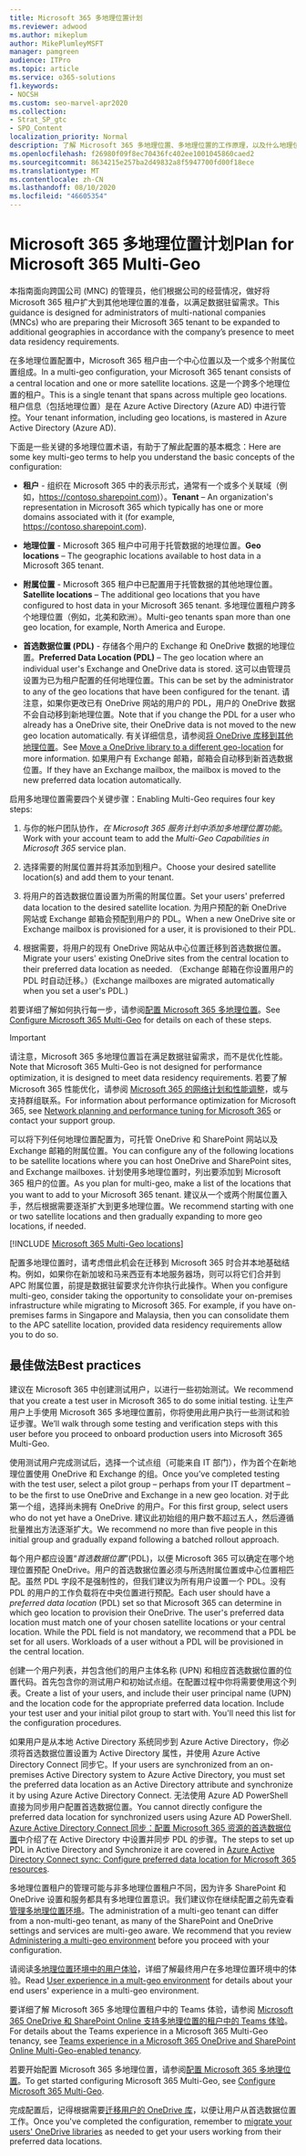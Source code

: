 ```yaml
---
title: Microsoft 365 多地理位置计划
ms.reviewer: adwood
ms.author: mikeplum
author: MikePlumleyMSFT
manager: pamgreen
audience: ITPro
ms.topic: article
ms.service: o365-solutions
f1.keywords:
- NOCSH
ms.custom: seo-marvel-apr2020
ms.collection:
- Strat_SP_gtc
- SPO_Content
localization_priority: Normal
description: 了解 Microsoft 365 多地理位置、多地理位置的工作原理，以及什么地理位置可用于数据存储。
ms.openlocfilehash: f26980f09f8ec70436fc402ee1001045860caed2
ms.sourcegitcommit: 8634215e257ba2d49832a8f5947700fd00f18ece
ms.translationtype: MT
ms.contentlocale: zh-CN
ms.lasthandoff: 08/10/2020
ms.locfileid: "46605354"
---
```

# <a name="plan-for-microsoft-365-multi-geo"></a><span data-ttu-id="a1c5a-103">Microsoft 365 多地理位置计划</span><span class="sxs-lookup"><span data-stu-id="a1c5a-103">Plan for Microsoft 365 Multi-Geo</span></span>

<span data-ttu-id="a1c5a-104">本指南面向跨国公司 (MNC) 的管理员，他们根据公司的经营情况，做好将 Microsoft 365 租户扩大到其他地理位置的准备，以满足数据驻留需求。</span><span class="sxs-lookup"><span data-stu-id="a1c5a-104">This guidance is designed for administrators of multi-national companies (MNCs) who are preparing their Microsoft 365 tenant to be expanded to additional geographies in accordance with the company’s presence to meet data residency requirements.</span></span>

<span data-ttu-id="a1c5a-105">在多地理位置配置中，Microsoft 365 租户由一个中心位置以及一个或多个附属位置组成。</span><span class="sxs-lookup"><span data-stu-id="a1c5a-105">In a multi-geo configuration, your Microsoft 365 tenant consists of a central location and one or more satellite locations.</span></span> <span data-ttu-id="a1c5a-106">这是一个跨多个地理位置的租户。</span><span class="sxs-lookup"><span data-stu-id="a1c5a-106">This is a single tenant that spans across multiple geo locations.</span></span> <span data-ttu-id="a1c5a-107">租户信息（包括地理位置）是在 Azure Active Directory (Azure AD) 中进行管控。</span><span class="sxs-lookup"><span data-stu-id="a1c5a-107">Your tenant information, including geo locations, is mastered in Azure Active Directory (Azure AD).</span></span>

<span data-ttu-id="a1c5a-108">下面是一些关键的多地理位置术语，有助于了解此配置的基本概念：</span><span class="sxs-lookup"><span data-stu-id="a1c5a-108">Here are some key multi-geo terms to help you understand the basic concepts of the configuration:</span></span>

-   <span data-ttu-id="a1c5a-109">**租户** - 组织在 Microsoft 365 中的表示形式，通常有一个或多个关联域（例如，https://contoso.sharepoint.com)）。</span><span class="sxs-lookup"><span data-stu-id="a1c5a-109">**Tenant** – An organization's representation in Microsoft 365 which typically has one or more domains associated with it (for example, https://contoso.sharepoint.com).</span></span> 

-   <span data-ttu-id="a1c5a-110">**地理位置** - Microsoft 365 租户中可用于托管数据的地理位置。</span><span class="sxs-lookup"><span data-stu-id="a1c5a-110">**Geo locations** – The geographic locations available to host data in a Microsoft 365 tenant.</span></span>

-   <span data-ttu-id="a1c5a-111">**附属位置** - Microsoft 365 租户中已配置用于托管数据的其他地理位置。</span><span class="sxs-lookup"><span data-stu-id="a1c5a-111">**Satellite locations** – The additional geo locations that you have configured to host data in your Microsoft 365 tenant.</span></span> <span data-ttu-id="a1c5a-112">多地理位置租户跨多个地理位置（例如，北美和欧洲）。</span><span class="sxs-lookup"><span data-stu-id="a1c5a-112">Multi-geo tenants span more than one geo location, for example, North America and Europe.</span></span>

-   <span data-ttu-id="a1c5a-113">**首选数据位置 (PDL)** - 存储各个用户的 Exchange 和 OneDrive 数据的地理位置。</span><span class="sxs-lookup"><span data-stu-id="a1c5a-113">**Preferred Data Location (PDL)** – The geo location where an individual user's Exchange and OneDrive data is stored.</span></span> <span data-ttu-id="a1c5a-114">这可以由管理员设置为已为租户配置的任何地理位置。</span><span class="sxs-lookup"><span data-stu-id="a1c5a-114">This can be set by the administrator to any of the geo locations that have been configured for the tenant.</span></span> <span data-ttu-id="a1c5a-115">请注意，如果你更改已有 OneDrive 网站的用户的 PDL，用户的 OneDrive 数据不会自动移到新地理位置。</span><span class="sxs-lookup"><span data-stu-id="a1c5a-115">Note that if you change the PDL for a user who already has a OneDrive site, their OneDrive data is not moved to the new geo location automatically.</span></span> <span data-ttu-id="a1c5a-116">有关详细信息，请参阅[将 OneDrive 库移到其他地理位置](move-onedrive-between-geo-locations.md)。</span><span class="sxs-lookup"><span data-stu-id="a1c5a-116">See [Move a OneDrive library to a different geo-location](move-onedrive-between-geo-locations.md) for more information.</span></span> <span data-ttu-id="a1c5a-117">如果用户有 Exchange 邮箱，邮箱会自动移到新首选数据位置。</span><span class="sxs-lookup"><span data-stu-id="a1c5a-117">If they have an Exchange mailbox, the mailbox is moved to the new preferred data location automatically.</span></span>

<span data-ttu-id="a1c5a-118">启用多地理位置需要四个关键步骤：</span><span class="sxs-lookup"><span data-stu-id="a1c5a-118">Enabling Multi-Geo requires four key steps:</span></span>

1.  <span data-ttu-id="a1c5a-119">与你的帐户团队协作，_在 Microsoft 365 服务计划中添加多地理位置功能_。</span><span class="sxs-lookup"><span data-stu-id="a1c5a-119">Work with your account team to add the _Multi-Geo Capabilities in Microsoft 365_ service plan.</span></span>

2.  <span data-ttu-id="a1c5a-120">选择需要的附属位置并将其添加到租户。</span><span class="sxs-lookup"><span data-stu-id="a1c5a-120">Choose your desired satellite location(s) and add them to your tenant.</span></span>

3.  <span data-ttu-id="a1c5a-121">将用户的首选数据位置设置为所需的附属位置。</span><span class="sxs-lookup"><span data-stu-id="a1c5a-121">Set your users' preferred data location to the desired satellite location.</span></span> <span data-ttu-id="a1c5a-122">为用户预配的新 OneDrive 网站或 Exchange 邮箱会预配到用户的 PDL。</span><span class="sxs-lookup"><span data-stu-id="a1c5a-122">When a new OneDrive site or Exchange mailbox is provisioned for a user, it is provisioned to their PDL.</span></span>

4.  <span data-ttu-id="a1c5a-123">根据需要，将用户的现有 OneDrive 网站从中心位置迁移到首选数据位置。</span><span class="sxs-lookup"><span data-stu-id="a1c5a-123">Migrate your users' existing OneDrive sites from the central location to their preferred data location as needed.</span></span> <span data-ttu-id="a1c5a-124">（Exchange 邮箱在你设置用户的 PDL 时自动迁移。）</span><span class="sxs-lookup"><span data-stu-id="a1c5a-124">(Exchange mailboxes are migrated automatically when you set a user's PDL.)</span></span>

<span data-ttu-id="a1c5a-125">若要详细了解如何执行每一步，请参阅[配置 Microsoft 365 多地理位置](multi-geo-tenant-configuration.md)。</span><span class="sxs-lookup"><span data-stu-id="a1c5a-125">See [Configure Microsoft 365 Multi-Geo](multi-geo-tenant-configuration.md) for details on each of these steps.</span></span>

> [!IMPORTANT]
> <span data-ttu-id="a1c5a-126">请注意，Microsoft 365 多地理位置旨在满足数据驻留需求，而不是优化性能。</span><span class="sxs-lookup"><span data-stu-id="a1c5a-126">Note that Microsoft 365 Multi-Geo is not designed for performance optimization, it is designed to meet data residency requirements.</span></span> <span data-ttu-id="a1c5a-127">若要了解 Microsoft 365 性能优化，请参阅 [Microsoft 365 的网络计划和性能调整](https://support.office.com/article/e5f1228c-da3c-4654-bf16-d163daee8848)，或与支持群组联系。</span><span class="sxs-lookup"><span data-stu-id="a1c5a-127">For information about performance optimization for Microsoft 365, see [Network planning and performance tuning for Microsoft 365](https://support.office.com/article/e5f1228c-da3c-4654-bf16-d163daee8848) or contact your support group.</span></span>

<span data-ttu-id="a1c5a-128">可以将下列任何地理位置配置为，可托管 OneDrive 和 SharePoint 网站以及 Exchange 邮箱的附属位置。</span><span class="sxs-lookup"><span data-stu-id="a1c5a-128">You can configure any of the following locations to be satellite locations where you can host OneDrive and SharePoint sites, and Exchange mailboxes.</span></span> <span data-ttu-id="a1c5a-129">计划使用多地理位置时，列出要添加到 Microsoft 365 租户的位置。</span><span class="sxs-lookup"><span data-stu-id="a1c5a-129">As you plan for multi-geo, make a list of the locations that you want to add to your Microsoft 365 tenant.</span></span> <span data-ttu-id="a1c5a-130">建议从一个或两个附属位置入手，然后根据需要逐渐扩大到更多地理位置。</span><span class="sxs-lookup"><span data-stu-id="a1c5a-130">We recommend starting with one or two satellite locations and then gradually expanding to more geo locations, if needed.</span></span>

[!INCLUDE [Microsoft 365 Multi-Geo locations](includes/office-365-multi-geo-locations.md)]

<span data-ttu-id="a1c5a-p108">配置多地理位置时，请考虑借此机会在迁移到 Microsoft 365 时合并本地基础结构。例如，如果你在新加坡和马来西亚有本地服务器场，则可以将它们合并到 APC 附属位置，前提是数据驻留要求允许你执行此操作。</span><span class="sxs-lookup"><span data-stu-id="a1c5a-p108">When you configure multi-geo, consider taking the opportunity to consolidate your on-premises infrastructure while migrating to Microsoft 365. For example, if you have on-premises farms in Singapore and Malaysia, then you can consolidate them to the APC satellite location, provided data residency requirements allow you to do so.</span></span>

## <a name="best-practices"></a><span data-ttu-id="a1c5a-133">最佳做法</span><span class="sxs-lookup"><span data-stu-id="a1c5a-133">Best practices</span></span>

<span data-ttu-id="a1c5a-134">建议在 Microsoft 365 中创建测试用户，以进行一些初始测试。</span><span class="sxs-lookup"><span data-stu-id="a1c5a-134">We recommend that you create a test user in Microsoft 365 to do some initial testing.</span></span> <span data-ttu-id="a1c5a-135">让生产用户上手使用 Microsoft 365 多地理位置前，你将使用此用户执行一些测试和验证步骤。</span><span class="sxs-lookup"><span data-stu-id="a1c5a-135">We’ll walk through some testing and verification steps with this user before you proceed to onboard production users into Microsoft 365 Multi-Geo.</span></span>

<span data-ttu-id="a1c5a-136">使用测试用户完成测试后，选择一个试点组（可能来自 IT 部门），作为首个在新地理位置使用 OneDrive 和 Exchange 的组。</span><span class="sxs-lookup"><span data-stu-id="a1c5a-136">Once you’ve completed testing with the test user, select a pilot group – perhaps from your IT department – to be the first to use OneDrive and Exchange in a new geo location.</span></span> <span data-ttu-id="a1c5a-137">对于此第一个组，选择尚未拥有 OneDrive 的用户。</span><span class="sxs-lookup"><span data-stu-id="a1c5a-137">For this first group, select users who do not yet have a OneDrive.</span></span> <span data-ttu-id="a1c5a-138">建议此初始组的用户数不超过五人，然后遵循批量推出方法逐渐扩大。</span><span class="sxs-lookup"><span data-stu-id="a1c5a-138">We recommend no more than five people in this initial group and gradually expand following a batched rollout approach.</span></span>

<span data-ttu-id="a1c5a-p111">每个用户都应设置“*首选数据位置*”(PDL)，以便 Microsoft 365 可以确定在哪个地理位置预配 OneDrive。用户的首选数据位置必须与所选附属位置或中心位置相匹配。虽然 PDL 字段不是强制性的，但我们建议为所有用户设置一个 PDL。没有 PDL 的用户的工作负载将在中央位置进行预配。</span><span class="sxs-lookup"><span data-stu-id="a1c5a-p111">Each user should have a *preferred data location* (PDL) set so that Microsoft 365 can determine in which geo location to provision their OneDrive. The user's preferred data location must match one of your chosen satellite locations or your central location. While the PDL field is not mandatory, we recommend that a PDL be set for all users. Workloads of a user without a PDL will be provisioned in the central location.</span></span>

<span data-ttu-id="a1c5a-p112">创建一个用户列表，并包含他们的用户主体名称 (UPN) 和相应首选数据位置的位置代码。首先包含你的测试用户和初始试点组。在配置过程中你将需要使用这个列表。</span><span class="sxs-lookup"><span data-stu-id="a1c5a-p112">Create a list of your users, and include their user principal name (UPN) and the location code for the appropriate preferred data location. Include your test user and your initial pilot group to start with. You'll need this list for the configuration procedures.</span></span>

<span data-ttu-id="a1c5a-146">如果用户是从本地 Active Directory 系统同步到 Azure Active Directory，你必须将首选数据位置设置为 Active Directory 属性，并使用 Azure Active Directory Connect 同步它。</span><span class="sxs-lookup"><span data-stu-id="a1c5a-146">If your users are synchronized from an on-premises Active Directory system to Azure Active Directory, you must set the preferred data location as an Active Directory attribute and synchronize it by using Azure Active Directory Connect.</span></span> <span data-ttu-id="a1c5a-147">无法使用 Azure AD PowerShell 直接为同步用户配置首选数据位置。</span><span class="sxs-lookup"><span data-stu-id="a1c5a-147">You cannot directly configure the preferred data location for synchronized users using Azure AD PowerShell.</span></span> <span data-ttu-id="a1c5a-148">[Azure Active Directory Connect 同步：配置 Microsoft 365 资源的首选数据位置](https://docs.microsoft.com/azure/active-directory/connect/active-directory-aadconnectsync-feature-preferreddatalocation)中介绍了在 Active Directory 中设置并同步 PDL 的步骤。</span><span class="sxs-lookup"><span data-stu-id="a1c5a-148">The steps to set up PDL in Active Directory and Synchronize it are covered in [Azure Active Directory Connect sync: Configure preferred data location for Microsoft 365 resources](https://docs.microsoft.com/azure/active-directory/connect/active-directory-aadconnectsync-feature-preferreddatalocation).</span></span>

<span data-ttu-id="a1c5a-p114">多地理位置租户的管理可能与非多地理位置租户不同，因为许多 SharePoint 和 OneDrive 设置和服务都具有多地理位置意识。我们建议你在继续配置之前先查看[管理多地理位置环境](administering-a-multi-geo-environment.md)。</span><span class="sxs-lookup"><span data-stu-id="a1c5a-p114">The administration of a multi-geo tenant can differ from a non-multi-geo tenant, as many of the SharePoint and OneDrive settings and services are multi-geo aware. We recommend that you review [Administering a multi-geo environment](administering-a-multi-geo-environment.md) before you proceed with your configuration.</span></span>

<span data-ttu-id="a1c5a-151">请阅读[多地理位置环境中的用户体验](multi-geo-user-experience.md)，详细了解最终用户在多地理位置环境中的体验。</span><span class="sxs-lookup"><span data-stu-id="a1c5a-151">Read [User experience in a mult-geo environment](multi-geo-user-experience.md) for details about your end users' experience in a multi-geo environment.</span></span>

<span data-ttu-id="a1c5a-152">要详细了解 Microsoft 365 多地理位置租户中的 Teams 体验，请参阅 [Microsoft 365 OneDrive 和 SharePoint Online 支持多地理位置的租户中的 Teams 体验](https://docs.microsoft.com/microsoftteams/teams-experience-o365odb-spo-multi-geo)。</span><span class="sxs-lookup"><span data-stu-id="a1c5a-152">For details about the Teams experience in a Microsoft 365 Multi-Geo tenancy, see [Teams experience in a Microsoft 365 OneDrive and SharePoint Online Multi-Geo-enabled tenancy](https://docs.microsoft.com/microsoftteams/teams-experience-o365odb-spo-multi-geo).</span></span>

<span data-ttu-id="a1c5a-153">若要开始配置 Microsoft 365 多地理位置，请参阅[配置 Microsoft 365 多地理位置](multi-geo-tenant-configuration.md)。</span><span class="sxs-lookup"><span data-stu-id="a1c5a-153">To get started configuring Microsoft 365 Multi-Geo, see [Configure Microsoft 365 Multi-Geo](multi-geo-tenant-configuration.md).</span></span>

<span data-ttu-id="a1c5a-154">完成配置后，记得根据需要[迁移用户的 OneDrive 库](move-onedrive-between-geo-locations.md)，以便让用户从首选数据位置工作。</span><span class="sxs-lookup"><span data-stu-id="a1c5a-154">Once you've completed the configuration, remember to [migrate your users' OneDrive libraries](move-onedrive-between-geo-locations.md) as needed to get your users working from their preferred data locations.</span></span>
